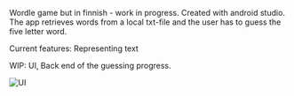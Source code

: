 Wordle game but in finnish - work in progress.
Created with android studio.
The app retrieves words from a local txt-file and the user has to guess the five letter word.

Current features:
Representing text

WIP:
UI,
Back end of the guessing progress.


![UI](https://github.com/user-attachments/assets/83b0057c-da2f-4e10-af35-af4028622320)
